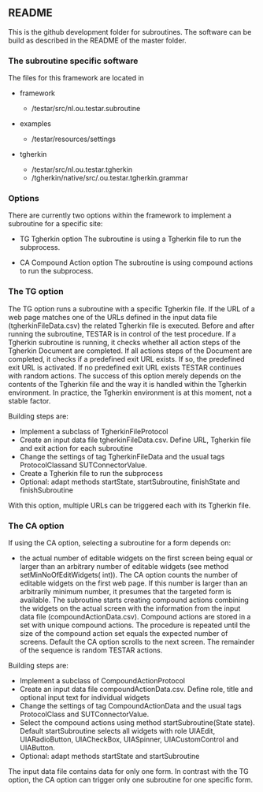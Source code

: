 ## README

This is the github development folder for subroutines. 
The software can be build as described in the README of the master folder.

### The subroutine specific software

The files for this framework are located in
- framework
  * /testar/src/nl.ou.testar.subroutine
  
- examples
  * /testar/resources/settings
  
- tgherkin
  * /testar/src/nl.ou.testar.tgherkin 
  * /tgherkin/native/src/.ou.testar.tgherkin.grammar
  
### Options

There are currently two options within the framework to implement a subroutine
for a specific site:

- TG Tgherkin option
  The subroutine is using a Tgherkin file to run the subprocess.
  
- CA Compound Action option
  The subroutine is using compound actions to run the subprocess.

### The TG option

The TG option runs a subroutine with a specific Tgherkin file. If the URL of a web
page matches one of the URLs defined in the input data file (tgherkinFileData.csv) the
related Tgherkin file is executed. Before and after running the subroutine, TESTAR
is in control of the test procedure.
If a Tgherkin subroutine is running, it checks whether all action steps of the Tgherkin
Document are completed. If all actions steps of the Document are completed, it checks
if a predefined exit URL exists. If so, the predefined exit URL is activated. If no
predefined exit URL exists TESTAR continues with random actions.
The success of this option merely depends on the contents of the Tgherkin file and
the way it is handled within the Tgherkin environment. In practice, the Tgherkin
environment is at this moment, not a stable factor.

Building steps are:
  - Implement a subclass of TgherkinFileProtocol
  - Create an input data file tgherkinFileData.csv. 
    Define URL, Tgherkin file and exit action for each subroutine
  - Change the settings of tag TgherkinFileData and the usual tags 
    ProtocolClassand SUTConnectorValue.
  - Create a Tgherkin file to run the subprocess
  - Optional: adapt methods startState, startSubroutine, finishState and finishSubroutine

With this option, multiple URLs can be triggered each with its Tgherkin file.

### The CA option

If using the CA option, selecting a subroutine for a form depends on:
  - the actual number of editable widgets on the first screen being equal or larger
than an arbitrary number of editable widgets (see method setMinNoOfEditWidgets(
int)).
The CA option counts the number of editable widgets on the first web page. If this
number is larger than an arbitrarily minimum number, it presumes that the targeted
form is available.
The subroutine starts creating compound actions combining the widgets on the actual
screen with the information from the input data file (compoundActionData.csv).
Compound actions are stored in a set with unique compound actions. The procedure
is repeated until the size of the compound action set equals the expected number
of screens. Default the CA option scrolls to the next screen. The remainder of the
sequence is random TESTAR actions.

Building steps are:
  - Implement a subclass of CompoundActionProtocol
  - Create an input data file compoundActionData.csv. 
    Define role, title and optional input text for individual widgets
  - Change the settings of tag CompoundActionData and the usual tags 
    ProtocolClass and SUTConnectorValue.
  - Select the compound actions using method startSubroutine(State state).
    Default startSubroutine selects all widgets with role UIAEdit, UIARadioButton,
    UIACheckBox, UIASpinner, UIACustomControl and UIAButton.
  - Optional: adapt methods startState and startSubroutine

The input data file contains data for only one form. In contrast with the TG option,
the CA option can trigger only one subroutine for one specific form.
